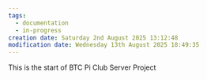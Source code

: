 ```yaml
---
tags:
  - documentation
  - in-progress
creation date: Saturday 2nd August 2025 13:12:48
modification date: Wednesday 13th August 2025 18:49:35
---
```

This is the start of BTC Pi Club Server Project
